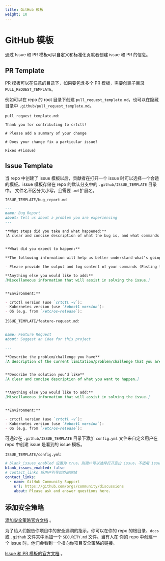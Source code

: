 ```yaml
---
title: GitHub 模板
weight: 10
---
```


# GitHub 模板

通过 Issue 和 PR 模板可以自定义和标准化贡献者创建 issue 和 PR 的信息。

## PR Template

PR 模板可以在任意的目录下，如果要包含多个 PR 模板，需要创建子目录 `PULL_REQUEST_TEMPLATE`。

例如可以在 repo 的 root 目录下创建 `pull_request_template.md`，也可以在隐藏目录中 `.github/pull_request_template.md`。 

`pull_request_template.md`:

```
Thank you for contributing to crtctl!

# Please add a summary of your change

# Does your change fix a particular issue?

Fixes #(issue)
```

## Issue Template

当 repo 中创建了 issue 模板以后，贡献者在打开一个 issue 时可以选择一个合适的模板。issue 模板存储在 repo 的默认分支中的 `.github/ISSUE_TEMPLATE` 目录中。
文件名不区分大小写，且需要 `.md` 扩展名。

`ISSUE_TEMPLATE/bug_report.md`

```markdown
---
name: Bug Report
about: Tell us about a problem you are experiencing
---

**What steps did you take and what happened:**
[A clear and concise description of what the bug is, and what commands you ran.)


**What did you expect to happen:**

**The following information will help us better understand what's going on**:

- Please provide the output and log content of your commands (Pasting long output into a [GitHub gist](https://gist.github.com) or other pastebin is fine.)

**Anything else you would like to add:**
[Miscellaneous information that will assist in solving the issue.]


**Environment:**

- crtctl version (use `crtctl -v`):
- Kubernetes version (use `kubectl version`):
- OS (e.g. from `/etc/os-release`):
```

`ISSUE_TEMPLATE/feature-request.md`:

```markdown
---
name: Feature Request
about: Suggest an idea for this project

---

**Describe the problem/challenge you have**
[A description of the current limitation/problem/challenge that you are experiencing.]


**Describe the solution you'd like**
[A clear and concise description of what you want to happen.]


**Anything else you would like to add:**
[Miscellaneous information that will assist in solving the issue.]


**Environment:**

- crtctl version (use `crtctl -v`):
- Kubernetes version (use `kubectl version`):
- OS (e.g. from `/etc/os-release`):
```

可通过在 `.github/ISSUE_TEMPLATE` 目录下添加 `config.yml` 文件来自定义用户在 repo 中创建 issue 是看到的 issue 模板。

`ISSUE_TEMPLATE/config.yml`:

```yaml
# blank_issues_enabled 设置为 true，则用户可以选择打开空白 issue，不适用 issue 模板。
blank_issues_enabled: false
# contact_links 将用户引导到外部网站
contact_links:
  - name: GitHub Community Support
    url: https://github.com/orgs/community/discussions
    about: Please ask and answer questions here.
```

## 添加安全策略

[添加安全策略官方文档](https://docs.github.com/cn/code-security/getting-started/adding-a-security-policy-to-your-repository) 。

为了给人们报告你项目中的安全漏洞的指示，你可以在你的 repo 的根目录、`docs` 或 `.github` 文件夹中添加一个 `SECURITY.md` 文件。当有人在
你的 repo 中创建一个 issue 时，他们会看到一个指向你项目安全策略的链接。


[Issue 和 PR 模板的官方文档](https://docs.github.com/cn/communities/using-templates-to-encourage-useful-issues-and-pull-requests/about-issue-and-pull-request-templates) 。